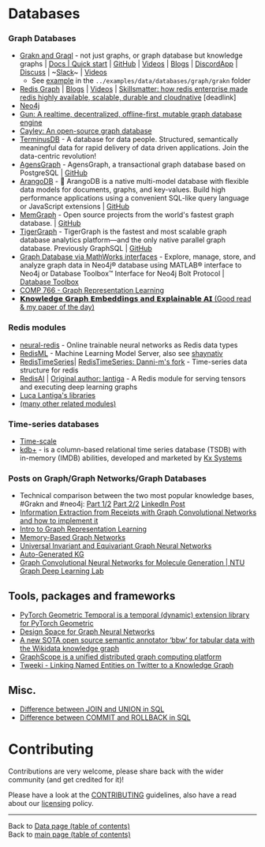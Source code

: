 # Databases

### Graph Databases
- [Grakn and Graql](http://grakn.ai/) - not just graphs, or graph database but knowledge graphs | [Docs | Quick start](https://dev.grakn.ai/docs/general/quickstart) | [GitHub](https://github.com/graknlabs/grakn) | [Videos](https://www.youtube.com/channel/UCtZKw0RFof3x23KqGtW3yDA) | [Blogs](https://blog.grakn.ai/) | [DiscordApp](https://discordapp.com/invite/graknlabs) | [Discuss](https://discuss.grakn.ai/) | ~[Slack](https://grakn.ai/slack)~ | [Videos](https://youtube.com/c/graknlabs)
    + See [example](../examples/data/databases/graph/grakn/README.md) in the `../examples/data/databases/graph/grakn` folder
- [Redis Graph](https://oss.redislabs.com/redisgraph/) | [Blogs](https://blog.grakn.ai/?gi=d6874fc57ebb) | [Videos](https://www.youtube.com/channel/UCtZKw0RFof3x23KqGtW3yDA) | [Skillsmatter: how redis enterprise made redis highly available, scalable, durable and cloudnative](https://skillsmatter.com/skillscasts/11886-how-redis-enterprise-made-redis-highly-available-scalable-durable-and-cloudnative) [deadlink]
- [Neo4j](https://neo4j.com/)
- [Gun: A realtime, decentralized, offline-first, mutable graph database engine](https://github.com/amark/gun)
- [Cayley: An open-source graph database](https://github.com/cayleygraph/cayley)
- [TerminusDB](https://terminusdb.com/) -  A database for data people. Structured, semantically meaningful data for rapid delivery of data driven applications. Join the data-centric revolution!
- [AgensGraph](http://www.agensgraph.org) - AgensGraph, a transactional graph database based on PostgreSQL | [GitHub](https://github.com/bitnine-oss/agensgraph)
- [ArangoDB](https://www.arangodb.com/) - 🥑 ArangoDB is a native multi-model database with flexible data models for documents, graphs, and key-values. Build high performance applications using a convenient SQL-like query language or JavaScript extensions | [GitHub](https://github.com/arangodb/arangodb)
- [MemGraph](https://memgraph.com/) - Open source projects from the world's fastest graph database. | [GitHub](https://github.com/memgraph)
- [TigerGraph](https://www.tigergraph.com/) - TigerGraph is the fastest and most scalable graph database analytics platform—and the only native parallel graph database. Previously GraphSQL | [GitHub](https://github.com/tigergraph)
- [Graph Database via MathWorks interfaces](https://uk.mathworks.com/help/database/graph-database.html) - Explore, manage, store, and analyze graph data in Neo4j® database using MATLAB® interface to Neo4j or Database Toolbox™ Interface for Neo4j Bolt Protocol | [Database Toolbox](https://uk.mathworks.com/products/database.html)
- [COMP 766 - Graph Representation Learning](https://cs.mcgill.ca/~wlh/comp766)
- [𝗞𝗻𝗼𝘄𝗹𝗲𝗱𝗴𝗲 𝗚𝗿𝗮𝗽𝗵 𝗘𝗺𝗯𝗲𝗱𝗱𝗶𝗻𝗴𝘀 𝗮𝗻𝗱 𝗘𝘅𝗽𝗹𝗮𝗶𝗻𝗮𝗯𝗹𝗲 𝗔𝗜 (Good read & my paper of the day)](https://www.linkedin.com/posts/philipvollet_knowledge-graph-embeddings-and-explainable-activity-6662231581974908928-vtKT)

### Redis modules
- [neural-redis](https://github.com/antirez/neural-redis) - Online trainable neural networks as Redis data types
- [RedisML](https://github.com/RedisLabsModules/redisml) -  Machine Learning Model Server, also see [shaynativ](https://github.com/shaynativ)
- [RedisTimeSeries](https://github.com/RedisTimeSeries/RedisTimeSeries)| [RedisTimeSeries: Danni-m's fork](https://github.com/danni-m/redis-timeseries) - Time-series data structure for redis
- [RedisAI](https://github.com/RedisAI/RedisAI) | [Original author: lantiga](https://github.com/lantiga) - A Redis module for serving tensors and executing deep learning graphs
- [Luca Lantiga's libraries](https://libraries.io/github/lantiga)
- [(many other related modules)](https://redis.io/modules)

### Time-series databases
- [Time-scale](https://www.timescale.com/)
- [kdb+](https://en.wikipedia.org/wiki/Kdb%2B) - is a column-based relational time series database (TSDB) with in-memory (IMDB) abilities, developed and marketed by [Kx Systems](https://kx.com/)

### Posts on Graph/Graph Networks/Graph Databases

- Technical comparison between the two most popular knowledge bases, #Grakn and #neo4j: [Part 1/2](https://towardsdatascience.com/neo4j-vs-grakn-part-i-basics-f2fe3511ce88) [Part 2/2](https://towardsdatascience.com/neo4j-vs-grakn-part-ii-semantics-11a0847ae7a2) [LinkedIn Post](https://www.linkedin.com/posts/duygu-altinok-4021389a_neo4j-vs-grakn-part-i-basics-activity-6638014291217793024-pdnV)
- [Information Extraction from Receipts with Graph Convolutional Networks and how to implement it](https://www.linkedin.com/posts/philipvollet_machinelearning-python-dataengineer-activity-6636513160427786240-Bkk1)
- [Intro to Graph Representation Learning](https://www.linkedin.com/posts/montrealai_pytorch-graph-representationlearning-activity-6637936272298033152-MXlA)
- [Memory-Based Graph Networks](https://deepai.org/publication/memory-based-graph-networks)
- [Universal Invariant and Equivariant Graph Neural Networks](https://www.linkedin.com/posts/eric-feuilleaubois-ph-d-43ab0925_universal-invariant-and-equivariant-graph-activity-6636212749133246464-_xqf)
- [Auto-Generated KG](https://www.linkedin.com/posts/bo-li-8503b896_auto-generated-knowledge-graphs-activity-6637543428051828736-jVdT)
- [Graph Convolutional Neural Networks for Molecule Generation | NTU Graph Deep Learning Lab](https://www.linkedin.com/posts/eric-feuilleaubois-ph-d-43ab0925_graph-convolutional-neural-networks-for-molecule-activity-6640244313009737728-IdCP)

## Tools, packages and frameworks
- [PyTorch Geometric Temporal is a temporal (dynamic) extension library for PyTorch Geometric](https://github.com/benedekrozemberczki/pytorch_geometric_temporal)
- [Design Space for Graph Neural Networks](https://www.linkedin.com/posts/philipvollet_nlp-pytorch-datascience-activity-6734932885041762304-ohkW)
- [A new SOTA open source semantic annotator ‘bbw’ for tabular data with the Wikidata knowledge graph](https://www.linkedin.com/posts/philipvollet_datascience-machinelearning-wikipedia-activity-6738004505474035712-mxpr)
- [GraphScope is a unified distributed graph computing platform](https://www.linkedin.com/posts/philipvollet_datascience-analytics-bigdata-activity-6793219722117820417-vhSv)
- [Tweeki - Linking Named Entities on Twitter to a Knowledge Graph](https://www.linkedin.com/posts/philipvollet_twitter-data-datascience-activity-6733786978178990080-ZiD3)

## Misc.
- [Difference between JOIN and UNION in SQL](https://www.geeksforgeeks.org/difference-between-join-and-union-in-sql/)
- [Difference between COMMIT and ROLLBACK in SQL](https://www.geeksforgeeks.org/difference-between-commit-and-rollback-in-sql/)

# Contributing

Contributions are very welcome, please share back with the wider community (and get credited for it)!

Please have a look at the [CONTRIBUTING](../CONTRIBUTING.md) guidelines, also have a read about our [licensing](../LICENSE.md) policy.

---

Back to [Data page (table of contents)](README.md)</br>
Back to [main page (table of contents)](../README.md)
